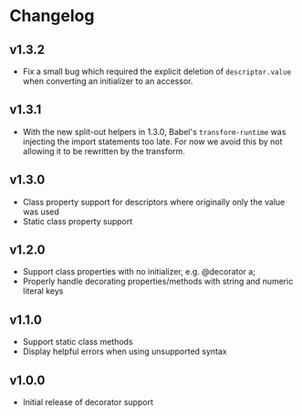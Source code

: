 
# Changelog

## v1.3.2

* Fix a small bug which required the explicit deletion of `descriptor.value` when converting an initializer to an accessor.

## v1.3.1

* With the new split-out helpers in 1.3.0, Babel's `transform-runtime` was injecting the import statements too late. For now we avoid this by not allowing it to be rewritten by the transform.

## v1.3.0

* Class property support for descriptors where originally only the value was used
* Static class property support

## v1.2.0

* Support class properties with no initializer, e.g. @decorator a;
* Properly handle decorating properties/methods with string and numeric literal keys

## v1.1.0

* Support static class methods
* Display helpful errors when using unsupported syntax

## v1.0.0

* Initial release of decorator support
